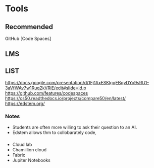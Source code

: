 # Tools

## Recommended
GitHub [Code Spaces]

###



## LMS




## LIST











https://docs.google.com/presentation/d/1Fj1AxESKlgqEBqvDYo9sRU1-3aVfWAv7w1Ruq2kVRiE/edit#slide=id.p
https://github.com/features/codespaces
https://cs50.readthedocs.io/projects/compare50/en/latest/
https://edstem.org/

### Notes
- Students are often more willing to ask their question to an AI.
- Edstem allows thm to collobarately code,

### 
- Cloud lab
- Chamillion cloud
- Fabric
- Jupiter Notebooks
